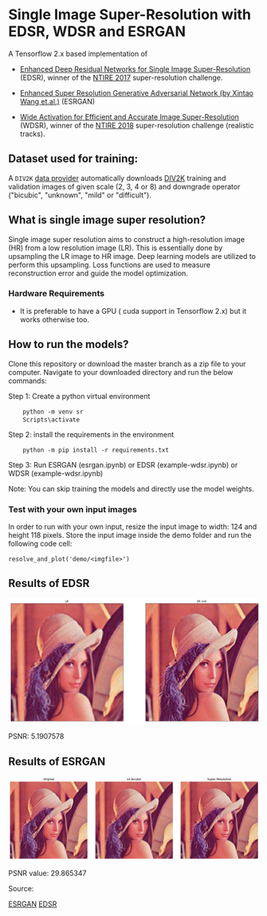 # Single Image Super-Resolution with EDSR, WDSR and ESRGAN

A Tensorflow 2.x based implementation of

- [Enhanced Deep Residual Networks for Single Image Super-Resolution](https://arxiv.org/abs/1707.02921) (EDSR), winner 
  of the [NTIRE 2017](http://www.vision.ee.ethz.ch/ntire17/) super-resolution challenge.

- [Enhanced Super Resolution Generative Adversarial Network (by Xintao Wang et.al.)](https://arxiv.org/pdf/1809.00219.pdf) (ESRGAN)

- [Wide Activation for Efficient and Accurate Image Super-Resolution](https://arxiv.org/abs/1808.08718) (WDSR), winner 
  of the [NTIRE 2018](http://www.vision.ee.ethz.ch/ntire18/) super-resolution challenge (realistic tracks). 

## Dataset used for training:
A `DIV2K` [data provider](#div2k-dataset) automatically downloads [DIV2K](https://data.vision.ee.ethz.ch/cvl/DIV2K/) 
training and validation images of given scale (2, 3, 4 or 8) and downgrade operator ("bicubic", "unknown", "mild" or 
"difficult"). 


## What is single image super resolution?

Single image super resolution aims to construct a high-resolution image (HR) from a low resolution image (LR). This is essentially done by upsampling the LR image to HR image. Deep learning models are utilized to perform this upsampling. Loss functions are used to measure reconstruction error and guide the model optimization. 

### Hardware Requirements

- It is preferable to have a GPU ( cuda support in Tensorflow 2.x) but it works otherwise too. 

## How to run the models?

Clone this repository or download the master branch as a zip file to your computer. 
Navigate to your downloaded directory and run the below commands: 

Step 1: Create a python virtual environment  
```
    python -m venv sr
    Scripts\activate 
``` 
Step 2: install the requirements in the environment 
```
    python -m pip install -r requirements.txt 
``` 

Step 3: Run ESRGAN (esrgan.ipynb) or EDSR (example-wdsr.ipynb) or WDSR (example-wdsr.ipynb)

Note: You can skip training the models and directly use the model weights. 

### Test with your own input images

In order to run with your own input, resize the input image to width: 124 and height 118 pixels. 
Store the input image inside the demo folder and run the following code cell:
```
resolve_and_plot('demo/<imgfile>')
```
## Results of EDSR

![plot](demo/output.png)

PSNR: 5.1907578
## Results of ESRGAN 

![plot](demo/output_esrgan.png)

PSNR value: 29.865347


Source:

[ESRGAN](https://www.tensorflow.org/hub/tutorials/image_enhancing)
[EDSR](https://github.com/krasserm/super-resolution)
